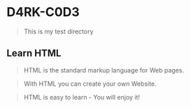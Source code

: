 # D4RK-C0D3


> This is my test directory


## Learn HTML



> HTML is the standard markup language for Web pages.

> With HTML you can create your own Website.

> HTML is easy to learn - You will enjoy it!




